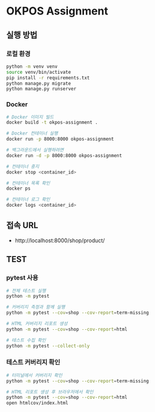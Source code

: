 # OKPOS Assignment

## 실행 방법

### 로컬 환경
```bash
python -m venv venv
source venv/bin/activate
pip install -r requirements.txt
python manage.py migrate
python manage.py runserver
```

### Docker
```bash
# Docker 이미지 빌드
docker build -t okpos-assignment .

# Docker 컨테이너 실행
docker run -p 8000:8000 okpos-assignment

# 백그라운드에서 실행하려면
docker run -d -p 8000:8000 okpos-assignment

# 컨테이너 중지
docker stop <container_id>

# 컨테이너 목록 확인
docker ps

# 컨테이너 로그 확인
docker logs <container_id>
```

## 접속 URL
- http://localhost:8000/shop/product/

## TEST

### pytest 사용
```bash
# 전체 테스트 실행
python -m pytest

# 커버리지 측정과 함께 실행
python -m pytest --cov=shop --cov-report=term-missing

# HTML 커버리지 리포트 생성
python -m pytest --cov=shop --cov-report=html

# 테스트 수집 확인
python -m pytest --collect-only
```

### 테스트 커버리지 확인
```bash
# 터미널에서 커버리지 확인
python -m pytest --cov=shop --cov-report=term-missing

# HTML 리포트 생성 후 브라우저에서 확인
python -m pytest --cov=shop --cov-report=html
open htmlcov/index.html
```


